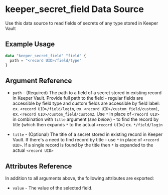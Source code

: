 # keeper_secret_field Data Source

Use this data source to read fields of secrets of any type stored in Keeper Vault

## Example Usage

```terraform
data "keeper_secret_field" "field" {
  path = "<record UID>/field/type"
}
```

## Argument Reference

* `path` - (Required) The path to a field of a secret stored in existing record in Keeper Vault. Provide full path to the field - regular fields are accessible by field type and custom fields are accessible by field label: ex. `<record UID>/field/login`, ex. `<record UID>/custom_field/custom1`, ex. `<record UID>/custom_field/custom2`. Use `*` in place of `<record UID>` in combination with `title` argument (_see below_) - to find the record by title (which then expands `*` to the actual `<record UID>`) ex. `*/field/login`

* `title` - (Optional) The title of a secret stored in existing record in Keeper Vault. If there's a need to find record by title - use `*` in place of `<record UID>`. If a single record is found by the title then `*` is expanded to the actual `<record UID>`

## Attributes Reference

In addition to all arguments above, the following attributes are exported:

* `value` - The value of the selected field.
